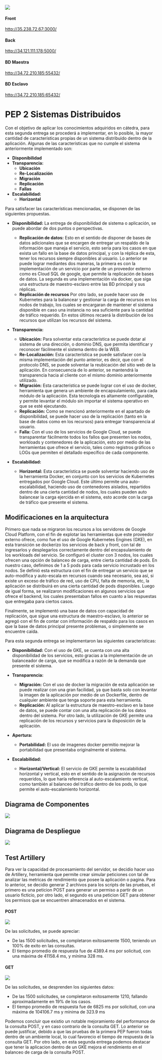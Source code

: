 ![](https://i.ibb.co/sCHRR2w/front.png)

#### **Front** 
http://35.238.72.67:3000/

#### **Back**
http://34.121.111.178:5000/

#### **BD Maestra**
http://34.72.210.185:55432/

#### **BD Esclavo**
http://34.72.210.185:65432/


# PEP 2 Sistemas Distribuidos 
Con el objetivo de aplicar los conocimientos adquiridos en cátedra, para esta segunda entrega se procederá a implementar, en lo posible,  la mayor cantidad de características propias de un sistema distribuido dentro de la aplicación. Algunas de las características que no cumple el sistema anteriormente implementado son:
- **Disponibilidad**
- **Transparencia:** 
    - **Ubicación**
    - **Re-Localización**
    - **Migración**
    - **Replicación**
    - **Fallas**
- **Escalabilidad:**
    - **Horizontal**
    
 Para satisfacer las características mencionadas, se disponen de las siguientes propuestas.
 
- **Disponibilidad:** La entrega de disponibilidad de sistema o aplicación, se puede abordar de dos puntos o perspectivas.
    - **Replicación de datos:**  Esto en el sentido de disponer de bases de datos adicionales que se encargen de entregar un respaldo de la información que maneja el servicio, esto sería para los casos en que exista un fallo en la base de datos principal, y con la réplica de esta, tener los recursos siempre disponibles al usuario. Lo anterior se puede lograr mediantes dos maneras, la primera es con la implementación de un servicio por parte de un proveedor externo como es Cloud SQL de google, que permite la replicación de bases de datos. La segunda es una implementación via docker, que siga una estructura de maestro-esclavo entre las BD principal y sus réplicas.
    - **Replicación de recursos** Por otro lado, se puede hacer uso de Kubernetes para la balancear y gestionar la carga de recursos en los nodos de trabajo, los cuales se encargaran de mantener el sistema disponible en caso una instancia no sea suficiente para la cantidad de tráfico requerido. En estos últimos recaerá la distribución de los recursos que utilizan los recursos del sistema. 
    
- **Transparencia:** 
    - **Ubicación:** Para solventar esta característica se puede dotar al sistema de una dirección, o dominio DNS, que permita identificar y reconocer fácilmente el sistema dentro de la WEB.
    - **Re-Localización:** Esta característica se puede satisfacer con la misma implementación del punto anterior, es decir, que con el protocolo DNS, se puede solventar la reubicación del sitio web de la aplicación. En consecuencia de lo anterior, se mantendrá la transparencia hacia al cliente con el mismo dominio anteriormente utilizado.
    - **Migración:** Esta característica se puede lograr con el uso de docker, herramienta que genera un ambiente de encapsulamiento, para cada módulo de la aplicación. Esta tecnología es altamente configurable, y permite levantar el módulo sin importar el sistema operativo en que se esté ejecutando.
    - **Replicación:** Como se mencionó anteriormente en el apartado de disponibilidad, se puede hacer uso de la replicación (tanto en la base de datos como en los recursos) para entregar transparencia al usuario.
    - **Falla:** Con el uso de los servicios de Google Cloud, se puede transparentar fácilmente todos los fallos que presenten los nodos, workloads y contenedores de la aplicación, esto por medio de las herramientas que ofrece el servicio, tales como registros gráficos o LOGs que permiten el detallado específico de cada componente.
    
- **Escalabilidad:**
    - **Horizontal:** Esta característica se puede solventar haciendo uso  de la herramienta Docker, en conjunto con los servicios de Kubernetes entregados por Google Cloud. Este último permite una auto-escalabilidad, haciendo uso de contenedores aislados, repartidos dentro de una cierta cantidad de nodos, los cuales pueden auto balancear la carga ejercida en el sistema, esto acorde con la carga de tráfico que presente el sistema.
    
    
## Modificaciones en la arquitectura

Primero que nada se migraron los recursos a los servidores de Google Cloud Platform, con el fin de explotar las herramientas que este proveedor externo ofrece, como fue el uso de Google Kubernetes Engines (GKE), en esta transición se dockerizo los servicios de back y front, con tal de ingresarlos y desplegarlos correctamente dentro del encapsulamiento de los workloads del servicio. Se configuró el cluster con 3 nodos, los cuales ofrecen una opción de balanceo de carga, entre cierta cantidad de pods. En nuestro caso, definimos de 1 a 5 pods para cada servicio incrustado en los nodos. Se definió esta estructura con el fin de entregar un servicio que se auto-modifica y auto-escala en recursos cuando sea necesario, sea así, si existe un exceso de tráfico de red, uso de CPU, falta de memoria, etc, la aplicación se distribuirá en una cierta cantidad de pods disponibles. 
Luego de igual forma, se realizaron modificaciones en algunos servicios que ofrece el backend, los cuales presentaban fallos en cuanto a las respuestas que entregaba para ciertos casos.

Finalmente, se implementó una base de datos con capacidad de replicación, que sigue una estructura de maestro-esclavo, lo anterior se agregó con el fin de contar con información de respaldo para los casos en que la base de datos principal presente problemas, o simplemente se encuentre caída.

Para esta segunda entrega se implementaron las siguientes características:

- **Disponibilidad:** Con el uso de GKE, se cuenta con una alta disponibilidad de los servicios, esto gracias a la implementación de un balanceador de carga, que se modifica a razón de la demanda que presente el sistema.
- **Transparencia:**
    - **Migración:** Con el uso de docker la migración de esta aplicación se puede realizar con una gran facilidad, ya que basta solo con levantar la imagen de la aplicación por medio de un Dockerfile, dentro de cualquier ambiente que tenga soporte para esta herramienta.
    - **Replicación:** Al aplicar la estructura de maestro-esclavo en la base de datos, se puede contar con una alta replicación de los datos dentro del sistema. Por otro lado, la utilización de GKE permite una replicación de los recursos y servicios para la disposición de la aplicación.

- **Apertura:**
    - **Portabilidad:** El uso de imagenes docker permitio mejorar la portabilidad que presentaba originalmente el sistema.

- **Escalabilidad:**
    - **Horizontal/Vertical:** El servicio de GKE permite la escalabilidad horizontal y vertical, esto en el sentido de la asignación de recursos requeridos, lo que haría referencia al auto-escalamiento vertical, como también al balanceo del tráfico dentro de los pods, lo que permite el auto-escalamiento horizontal.



## Diagrama de Componentes

![](https://i.ibb.co/k6z400T/Imagen-1.png)


## Diagrama de Despliegue  

![](https://i.ibb.co/7rHrWt9/Ana-lisis-esquema-tico-de-la-decisio-n-de-inversio-n-Diagrama-de-despliegue-2.png)


## Test Artillery
Para ver la capacidad de procesamiento del servidor, se decidio hacer uso de Artillery, herramienta que permite crear simular peticiones con tal de analizar las metricas de rendimiento que posee la aplicación o pagina. Para lo anterior, se decidio generar 2 archivos para los scripts de las pruebas, el primero es una peticion POST para generar un permiso a partir de un usuario ficticio, por otro lado, el segundo es una peticion GET para obtener los permisos que se encuentren almacenados en el sistema.

#### **POST**

![](https://i.ibb.co/xYrrX1v/testpost.png)

De las solicitudes, se puede apreciar:
- De las 1500 solicitudes, se completaron exitosamente 1500, teniendo un 100% de exito en las consultas.
- El tiempo promedio de respuesta fue de 4389.4 ms por solicitud, con una máxima de  41158.4 ms, y mínima 328 ms.

#### **GET**
![](https://i.ibb.co/rbT65nZ/testget.png)

De las solicitudes, se desprenden los siguientes datos:
- De las 1500 solicitudes, se completaron exitosamente 1210, fallando aproximadamente en 19% de los casos.
- El tiempo promedio de respuesta fue de 6825 ms por solicitud, con una máxima de 104106.7 ms y mínima de 323.9 ms


Podemos concluir que existio un notable mejoramiento del performance de la consulta POST, y en caso contrario de la consulta GET. Lo anterior se puede justificar, debido a que las pruebas de la primera PEP fueron todas dentro de un ambiente local, lo cual favorecio el tiempo de respuesta de la consulta GET. Por otro lado, en esta segunda entrega podemos destacar que tener la aplicacion dentro de un GKE mejora el rendimiento en el balanceo de carga de la consulta POST.




